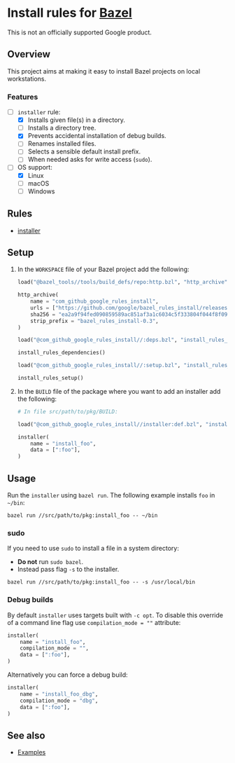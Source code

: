 # Install rules for [Bazel](https://bazel.build)

This is not an officially supported Google product.

## Overview

This project aims at making it easy to install Bazel projects on local
workstations.

### Features

- [ ] `installer` rule:
    - [x] Installs given file(s) in a directory.
    - [ ] Installs a directory tree.
    - [x] Prevents accidental installation of debug builds.
    - [ ] Renames installed files.
    - [ ] Selects a sensible default install prefix.
    - [ ] When needed asks for write access (`sudo`).
- [ ] OS support:
    - [x] Linux
    - [ ] macOS
    - [ ] Windows

## Rules

* [installer](docs/installer_rule.md#installer)

## Setup

1.  In the `WORKSPACE` file of your Bazel project add the following:

    ```python
    load("@bazel_tools//tools/build_defs/repo:http.bzl", "http_archive")

    http_archive(
        name = "com_github_google_rules_install",
        urls = ["https://github.com/google/bazel_rules_install/releases/download/0.3/bazel_rules_install-0.3.tar.gz"],
        sha256 = "ea2a9f94fed090859589ac851af3a1c6034c5f333804f044f8f094257c33bdb3",
        strip_prefix = "bazel_rules_install-0.3",
    )

    load("@com_github_google_rules_install//:deps.bzl", "install_rules_dependencies")

    install_rules_dependencies()

    load("@com_github_google_rules_install//:setup.bzl", "install_rules_setup")

    install_rules_setup()
    ```

1.  In the `BUILD` file of the package where you want to add an installer add
    the following:

    ````python
    # In file src/path/to/pkg/BUILD:

    load("@com_github_google_rules_install//installer:def.bzl", "installer")

    installer(
        name = "install_foo",
        data = [":foo"],
    )
    ````

## Usage

Run the `installer` using `bazel run`. The following example installs `foo` in
`~/bin`:

```shell
bazel run //src/path/to/pkg:install_foo -- ~/bin
```

### sudo

If you need to use `sudo` to install a file in a system directory:

* **Do not** run `sudo bazel`.
* Instead pass flag `-s` to the installer.

```shell
bazel run //src/path/to/pkg:install_foo -- -s /usr/local/bin
```

### Debug builds

By default `installer` uses targets built with `-c opt`. To disable this
override of a command line flag use `compilation_mode = ""` attribute:

```python
installer(
    name = "install_foo",
    compilation_mode = "",
    data = [":foo"],
)
```

Alternatively you can force a debug build:

```python
installer(
    name = "install_foo_dbg",
    compilation_mode = "dbg",
    data = [":foo"],
)
```


## See also

* [Examples](examples/README.md)
